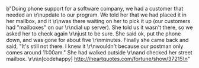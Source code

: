 b"Doing phone support for a software company, we had a customer that needed an \r\nupdate to our program. We told her that we had placed it in her mailbox, and it \r\nwas there waiting on her to pick it up (our customers had &quot;mailboxes&quot; on our \r\ndial up server). She told us it wasn't there, so we asked her to check again \r\njust to be sure. She said ok, put the phone down, and was gone for about five \r\nminutes. Finally she came back and said, &quot;It's still not there. I knew it \r\nwouldn't because our postman only comes around 11:00am.&quot; She had walked outside \r\nand checked her street mailbox. \r\n\n[codehappy] http://iheartquotes.com/fortune/show/37215\n"